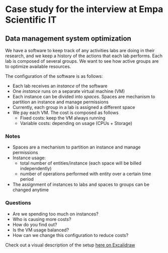 # Case study for the interview at Empa Scientific IT

## Data management system optimization

We have a software to keep track of any activities labs are doing in their research, and we keep a history of the actions that each lab performs. Each lab is composed of several groups. We want to see how active groups are to optimize available resources.

The configuration of the software is as follows:

- Each lab receives an _instance_ of the software
- One _instance_ runs on a separate virtual machine (VM)
- Each instance can be divided into _spaces_. Spaces are mechanism to partition an instance and manage permissions
- Currently, each group in a lab is assigned a different space
- We pay each VM. The cost is composed as follows
  - Fixed costs: keep the VM always running
  - Variable costs: depending on usage (CPUs + Storage)

### Notes

- Spaces are a mechanism to partition an instance and manage permissions
- Instance usage:
  - total number of entities/instance (each space will be billed independently)
  - number of operations performed with entity over a certain time period
- The assignment of instances to labs and spaces to groups can be changed anytime

### Questions

- Are we spending too much on instances?
- Who is causing more costs?
- How do you find out?
- Is the VM usage balanced?
- How can we change this configuration to reduce costs?

Check out a visual description of the setup [here on Excalidraw](https://excalidraw.com/#room=2cdf2c6b3adacc791f87,Sryi25ej9XVRyLyeFiRgFQ)

